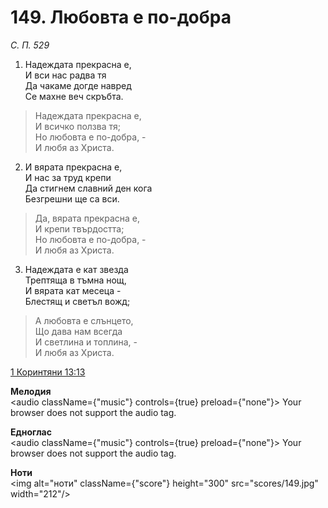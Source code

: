 # 149. Любовта е по-добра

_С. П. 529_

1. Надеждата прекрасна е,  
И вси нас радва тя  
Да чакаме догде навред  
Се махне веч скръбта.  


> Надеждата прекрасна е,  
> И всичко ползва тя;  
> Но любовта е по-добра, -  
> И любя аз Христа.  

2. И вярата прекрасна е,  
И нас за труд крепи  
Да стигнем славний ден кога  
Безгрешни ще са вси.  


> Да, вярата прекрасна е,  
> И крепи твърдостта;  
> Но любовта е по-добра, -  
> И любя аз Христа.  

3. Надеждата е кат звезда  
Трептяща в тъмна нощ,  
И вярата кат месеца -  
Блестящ и светъл вожд;


> А любовта е слънцето,  
> Що дава нам всегда  
> И светлина и топлина, -  
> И любя аз Христа.

[1 Коринтяни 13:13](http://biblia.bg/index.php?k=53&g=13&s=13)

**Мелодия**  
<audio className={"music"} controls={true} preload={"none"}>
    <source src="mp3/149.mp3" type="audio/mpeg"/>
    Your browser does not support the audio tag.
</audio>

**Едноглас**  
<audio className={"music"} controls={true} preload={"none"}>
    <source src="transp/149.mp3" type="audio/mpeg"/>
    Your browser does not support the audio tag.
</audio>

**Ноти**  
<img alt="ноти" className={"score"} height="300" src="scores/149.jpg" width="212"/>
